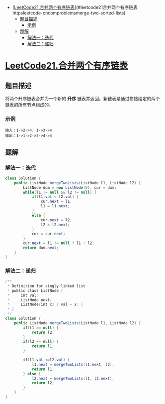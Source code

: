 <!-- TOC -->

- [[LeetCode21.合并两个有序链表](https://leetcode-cn.com/problems/merge-two-sorted-lists/)](#leetcode21合并两个有序链表httpsleetcode-cncomproblemsmerge-two-sorted-lists)
    - [题目描述](#题目描述)
        - [示例](#示例)
    - [题解](#题解)
        - [解法一：迭代](#解法一迭代)
        - [解法二：递归](#解法二递归)

<!-- /TOC -->
# [LeetCode21.合并两个有序链表](https://leetcode-cn.com/problems/merge-two-sorted-lists/)
## 题目描述
将两个升序链表合并为一个新的 **升序** 链表并返回。新链表是通过拼接给定的两个链表的所有节点组成的。 
### 示例
```
输入：1->2->4, 1->3->4
输出：1->1->2->3->4->4
```
## 题解
### 解法一：迭代
```java
class Solution {
    public ListNode mergeTwoLists(ListNode l1, ListNode l2) {
        ListNode dum = new ListNode(0), cur = dum;
        while(l1 != null && l2 != null) {
            if(l1.val < l2.val) {
                cur.next = l1;
                l1 = l1.next;
            }
            else {
                cur.next = l2;
                l2 = l2.next;
            }
            cur = cur.next;
        }
        cur.next = l1 != null ? l1 : l2;
        return dum.next;
    }
}
```
### 解法二：递归
```java
/**
 * Definition for singly-linked list.
 * public class ListNode {
 *     int val;
 *     ListNode next;
 *     ListNode(int x) { val = x; }
 * }
 */
class Solution {
    public ListNode mergeTwoLists(ListNode l1, ListNode l2) {
        if(l1 == null) {
            return l2;
        }
        if(l2 == null) {
            return l1;
        }

        if(l1.val <=l2.val) {
            l1.next = mergeTwoLists(l1.next, l2);
            return l1;
        } else {
            l2.next = mergeTwoLists(l1, l2.next);
            return l2;
        }
    }
}
```
